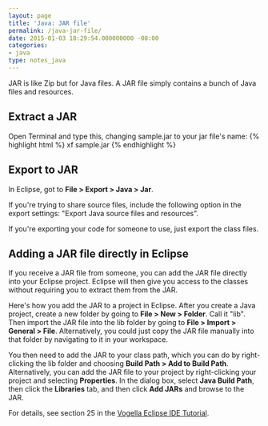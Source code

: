 ```yaml
---
layout: page
title: 'Java: JAR file'
permalink: /java-jar-file/
date: 2015-01-03 18:29:54.000000000 -08:00
categories:
- java
type: notes_java
---
```


JAR is like Zip but for Java files. A JAR file simply contains a bunch of Java files and resources.

## Extract a JAR

Open Terminal and type this, changing sample.jar to your jar file's name:
{% highlight html %}
xf sample.jar
{% endhighlight %}

## Export to JAR

In Eclipse, got to **File > Export > Java > Jar**.

If you're trying to share source files, include the following option in the export settings: "Export Java source files and resources".

If you're exporting your code for someone to use, just export the class files.

## Adding a JAR file directly in Eclipse

If you receive a JAR file from someone, you can add the JAR file directly into your Eclipse project. Eclipse will then give you access to the classes without requiring you to extract them from the JAR.

Here's how you add the JAR to a project in Eclipse. After you create a Java project, create a new folder by going to **File > New > Folder**. Call it "lib". Then import the JAR file into the lib folder by going to **File > Import > General > File**. Alternatively, you could just copy the JAR file manually into that folder by navigating to it in your workspace.

You then need to add the JAR to your class path, which you can do by right-clicking the lib folder and choosing **Build Path > Add to Build Path**. Alternatively, you can add the JAR file to your project by right-clicking your project and selecting **Properties**. In the dialog box, select **Java Build Path**, then click the **Libraries** tab, and then click **Add JARs** and browse to the JAR.

For details, see section 25 in the [Vogella Eclipse IDE Tutorial](http://www.vogella.com/tutorials/Eclipse/article.html).